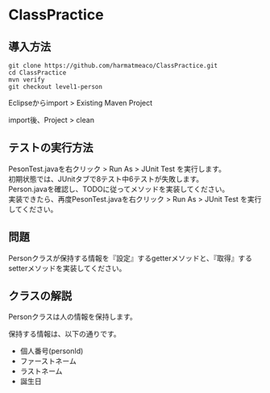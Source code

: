 # ClassPractice

## 導入方法

```
git clone https://github.com/harmatmeaco/ClassPractice.git
cd ClassPractice
mvn verify
git checkout level1-person
```

Eclipseからimport > Existing Maven Project

import後、Project > clean

## テストの実行方法
PesonTest.javaを右クリック > Run As > JUnit Test を実行します。  
初期状態では、JUnitタブで8テスト中6テストが失敗します。  
Person.javaを確認し、TODOに従ってメソッドを実装してください。  
実装できたら、再度PesonTest.javaを右クリック > Run As > JUnit Test を実行してください。  

## 問題
Personクラスが保持する情報を『設定』するgetterメソッドと、『取得』するsetterメソッドを実装してください。

## クラスの解説
Personクラスは人の情報を保持します。

保持する情報は、以下の通りです。

- 個人番号(personId)
- ファーストネーム
- ラストネーム
- 誕生日
